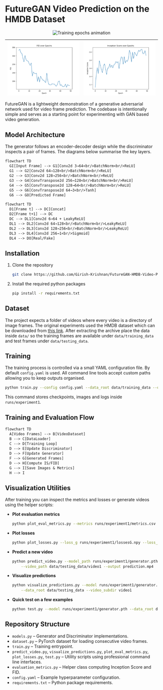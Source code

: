 # FutureGAN Video Prediction on the HMDB Dataset

<div align="center">
  <img src="./media/epochs.gif" alt="Training epochs animation" />
</div>

|![](./media/fid.png)|![](./media/inception_score.png)|
|---|---|

FutureGAN is a lightweight demonstration of a generative adversarial network used for video frame prediction. The codebase is intentionally simple and serves as a starting point for experimenting with GAN based video generation.

## Model Architecture

The generator follows an encoder-decoder design while the discriminator inspects a pair of frames. The diagrams below summarise the key layers.

```mermaid
flowchart TD
  GI[Input Frame] --> G1[Conv2d 3→64<br/>BatchNorm<br/>ReLU]
  G1 --> G2[Conv2d 64→128<br/>BatchNorm<br/>ReLU]
  G2 --> G3[Conv2d 128→256<br/>BatchNorm<br/>ReLU]
  G3 --> G4[ConvTranspose2d 256→128<br/>BatchNorm<br/>ReLU]
  G4 --> G5[ConvTranspose2d 128→64<br/>BatchNorm<br/>ReLU]
  G5 --> G6[ConvTranspose2d 64→3<br/>Tanh]
  G6 --> GO[Predicted Frame]
```

```mermaid
flowchart TD
  D1[Frame t] --> DC[Concat]
  D2[Frame t+1] --> DC
  DC --> DL1[Conv2d 6→64 + LeakyReLU]
  DL1 --> DL2[Conv2d 64→128<br/>BatchNorm<br/>LeakyReLU]
  DL2 --> DL3[Conv2d 128→256<br/>BatchNorm<br/>LeakyReLU]
  DL3 --> DL4[Conv2d 256→1<br/>Sigmoid]
  DL4 --> DO[Real/Fake]
```
## Installation

1. Clone the repository
   ```bash
   git clone https://github.com/Girish-Krishnan/FutureGAN-HMDB-Video-Prediction
   ```
2. Install the required python packages
   ```bash
   pip install -r requirements.txt
   ```

## Dataset

The project expects a folder of videos where every video is a directory of image frames. The original experiments used the HMDB dataset which can be downloaded from [this link](https://drive.google.com/file/d/1yPMWhr_-4YZenPI_HRNoGVQGDsENKwKb/view). After extracting the archive place the data inside `data/` so the training frames are available under `data/training_data` and test frames under `data/testing_data`.

## Training

The training process is controlled via a small YAML configuration file. By default `config.yaml` is used. All command line tools accept custom paths allowing you to keep outputs organised.

```bash
python train.py --config config.yaml --data_root data/training_data --output_dir runs/experiment1
```

This command stores checkpoints, images and logs inside `runs/experiment1`.

## Training and Evaluation Flow

```mermaid
flowchart TD
  A[Video Frames] --> B[VideoDataset]
  B --> C[DataLoader]
  C --> D[Training Loop]
  D --> E[Update Discriminator]
  D --> F[Update Generator]
  F --> G[Generated Frames]
  D --> H[Compute IS/FID]
  G --> I[Save Images & Metrics]
  H --> I
```
## Visualization Utilities

After training you can inspect the metrics and losses or generate videos using the helper scripts:

- **Plot evaluation metrics**
  ```bash
  python plot_eval_metrics.py --metrics runs/experiment1/metrics.csv --output_dir plots
  ```
- **Plot losses**
  ```bash
  python plot_losses.py --loss_g runs/experiment1/lossesG.npy --loss_d runs/experiment1/lossesD.npy
  ```
- **Predict a new video**
  ```bash
  python predict_video.py --model_path runs/experiment1/generator.pth \
      --video_path data/testing_data/video1 --output prediction.mp4
  ```
- **Visualize predictions**
  ```bash
  python visualize_predictions.py --model runs/experiment1/generator.pth \
      --data_root data/testing_data --video_subdir video1
  ```
- **Quick test on a few examples**
  ```bash
  python test.py --model runs/experiment1/generator.pth --data_root data/testing_data
  ```

## Repository Structure

- `models.py` &ndash; Generator and Discriminator implementations.
- `dataset.py` &ndash; PyTorch dataset for loading consecutive video frames.
- `train.py` &ndash; Training entrypoint.
- `predict_video.py`, `visualize_predictions.py`, `plot_eval_metrics.py`, `plot_losses.py`, `test.py` &ndash; Utility scripts using professional command line interfaces.
- `evaluation_metrics.py` &ndash; Helper class computing Inception Score and FID.
- `config.yaml` &ndash; Example hyperparameter configuration.
- `requirements.txt` &ndash; Python package requirements.

